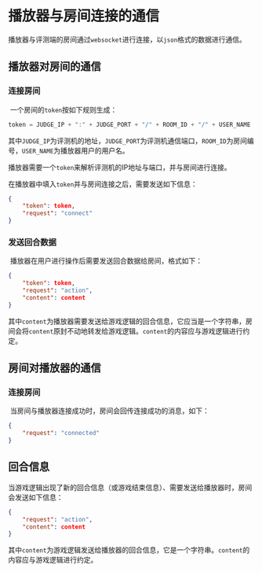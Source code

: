 # 播放器与房间连接的通信

​	播放器与评测端的房间通过`websocket`进行连接，以`json`格式的数据进行通信。



## 播放器对房间的通信



### 连接房间

​	一个房间的`token`按如下规则生成：

```python
token = JUDGE_IP + ":" + JUDGE_PORT + "/" + ROOM_ID + "/" + USER_NAME
```

​	其中`JUDGE_IP`为评测机的地址，`JUDGE_PORT`为评测机通信端口，`ROOM_ID`为房间编号，`USER_NAME`为播放器用户的用户名。

​	播放器需要一个`token`来解析评测机的IP地址与端口，并与房间进行连接。

​	在播放器中填入`token`并与房间连接之后，需要发送如下信息：

```json
{
    "token": token,
    "request": "connect"
}
```





### 发送回合数据

​	播放器在用户进行操作后需要发送回合数据给房间，格式如下：

```json
{
    "token": token,
    "request": "action",
    "content": content
}
```

​	其中`content`为播放器需要发送给游戏逻辑的回合信息，它应当是一个字符串，房间会将`content`原封不动地转发给游戏逻辑。`content`的内容应与游戏逻辑进行约定。



## 房间对播放器的通信



### 连接房间

​	当房间与播放器连接成功时，房间会回传连接成功的消息，如下：

```json
{
    "request": "connected"
}
```



## 回合信息

​	当游戏逻辑出现了新的回合信息（或游戏结束信息）、需要发送给播放器时，房间会发送如下信息：

```json
{
    "request": "action",
    "content": content
}
```

​	其中`content`为游戏逻辑发送给播放器的回合信息，它是一个字符串。`content`的内容应与游戏逻辑进行约定。